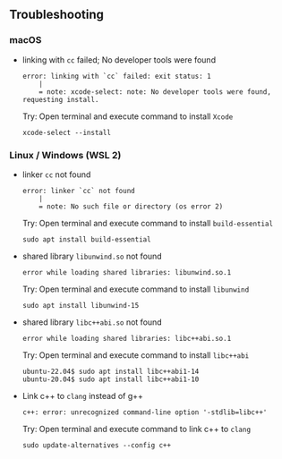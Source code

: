 ## Troubleshooting

### macOS

- linking with `cc` failed; No developer tools were found
	```
	error: linking with `cc` failed: exit status: 1
		|
		= note: xcode-select: note: No developer tools were found, requesting install.
	```

	Try: Open terminal and execute command to install `Xcode`
	```shell
	xcode-select --install
	```

### Linux / Windows (WSL 2)

- linker `cc` not found
	```
	error: linker `cc` not found
		|
		= note: No such file or directory (os error 2)
	```

	Try: Open terminal and execute command to install `build-essential`
	```shell
	sudo apt install build-essential
	```

- shared library `libunwind.so` not found
	```
	error while loading shared libraries: libunwind.so.1
	```

	Try: Open terminal and execute command to install `libunwind`
	```shell
	sudo apt install libunwind-15
	```

- shared library `libc++abi.so` not found
	```
	error while loading shared libraries: libc++abi.so.1
	```

	Try: Open terminal and execute command to install `libc++abi`
	```shell
	ubuntu-22.04$ sudo apt install libc++abi1-14
	ubuntu-20.04$ sudo apt install libc++abi1-10
	```

- Link c++ to `clang` instead of g++
	```
	c++: error: unrecognized command-line option '-stdlib=libc++'
	```

	Try: Open terminal and execute command to link c++ to `clang`
	```shell
	sudo update-alternatives --config c++
	```
